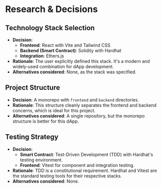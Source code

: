 # Research & Decisions

## Technology Stack Selection

- **Decision**:
  - **Frontend**: React with Vite and Tailwind CSS
  - **Backend (Smart Contract)**: Solidity with Hardhat
  - **Integration**: Ethers.js
- **Rationale**: The user explicitly defined this stack. It's a modern and widely-used combination for dApp development.
- **Alternatives considered**: None, as the stack was specified.

## Project Structure

- **Decision**: A monorepo with `frontend` and `backend` directories.
- **Rationale**: This structure cleanly separates the frontend and backend concerns, which is ideal for this project.
- **Alternatives considered**: A single repository, but the monorepo structure is better for this dApp.

## Testing Strategy

- **Decision**:
  - **Smart Contract**: Test-Driven Development (TDD) with Hardhat's testing environment.
  - **Frontend**: Vitest for component and integration testing.
- **Rationale**: TDD is a constitutional requirement. Hardhat and Vitest are the standard testing tools for their respective stacks.
- **Alternatives considered**: None.
